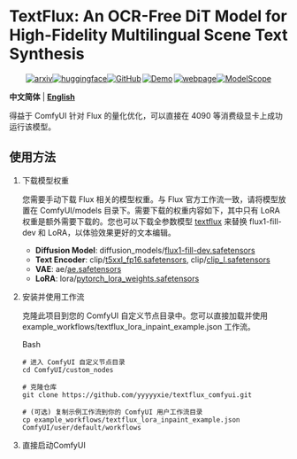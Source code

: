 # TextFlux: An OCR-Free DiT Model for High-Fidelity Multilingual Scene Text Synthesis

<div style="display: flex; justify-content: center; align-items: center;">
  <a href="https://arxiv.org/abs/2505.17778">
    <img src='https://img.shields.io/badge/arXiv-2505.17778-red?style=flat&logo=arXiv&logoColor=red' alt='arxiv'>
  </a>
  <a href='https://huggingface.co/yyyyyxie/textflux'>
    <img src='https://img.shields.io/badge/Hugging Face-ckpts-orange?style=flat&logo=HuggingFace&logoColor=orange' alt='huggingface'>
  </a>
  <a href="https://github.com/yyyyyxie/textflux">
    <img src='https://img.shields.io/badge/GitHub-Repo-blue?style=flat&logo=GitHub' alt='GitHub'>
  </a>
  <a href="https://huggingface.co/yyyyyxie/textflux" style="margin: 0 2px;">
    <img src='https://img.shields.io/badge/Demo-Gradio-gold?style=flat&logo=Gradio&logoColor=red' alt='Demo'>
  </a>
  <a href='https://yyyyyxie.github.io/textflux-site/'>
    <img src='https://img.shields.io/badge/Webpage-Project-silver?style=flat&logo=&logoColor=orange' alt='webpage'>
  </a>
  <a href="https://modelscope.cn/models/xieyu20001003/textflux">
  <img src="https://img.shields.io/badge/🤖_ModelScope-ckpts-ffbd45.svg" alt="ModelScope">
  </a>
</div>
  <p align="left">
    <strong>中文简体</strong> | <a href="./README.md"><strong>English</strong></a>
  </p>
得益于 ComfyUI 针对 Flux 的量化优化，可以直接在 4090 等消费级显卡上成功运行该模型。

## 使用方法

1. 下载模型权重

   您需要手动下载 Flux 相关的模型权重。与 Flux 官方工作流一致，请将模型放置在 ComfyUI/models 目录下。需要下载的权重内容如下，其中只有 LoRA 权重是额外需要下载的。您也可以下载全参数模型 [textflux](https://huggingface.co/yyyyyxie/textflux-beta) 来替换 flux1-fill-dev 和 LoRA，以体验效果更好的文本编辑。

   - **Diffusion Model**: diffusion_models/[flux1-fill-dev.safetensors](https://huggingface.co/black-forest-labs/FLUX.1-Fill-dev/blob/main/flux1-fill-dev.safetensors)
   - **Text Encoder**: clip/[t5xxl_fp16.safetensors](https://huggingface.co/comfyanonymous/flux_text_encoders/blob/main/t5xxl_fp16.safetensors), clip/[clip_l.safetensors](https://huggingface.co/comfyanonymous/flux_text_encoders/blob/main/clip_l.safetensors)
   - **VAE**: ae/[ae.safetensors](https://huggingface.co/black-forest-labs/FLUX.1-Fill-dev/blob/main/ae.safetensors)
   - **LoRA**: lora/[pytorch_lora_weights.safetensors](https://huggingface.co/yyyyyxie/textflux-lora-beta/blob/main/pytorch_lora_weights.safetensors)

2. 安装并使用工作流

   克隆此项目到您的 ComfyUI 自定义节点目录中。您可以直接加载并使用 example_workflows/textflux_lora_inpaint_example.json 工作流。

   Bash

   ```
   # 进入 ComfyUI 自定义节点目录
   cd ComfyUI/custom_nodes
   
   # 克隆仓库
   git clone https://github.com/yyyyyxie/textflux_comfyui.git
   
   # (可选) 复制示例工作流到你的 ComfyUI 用户工作流目录
   cp example_workflows/textflux_lora_inpaint_example.json ComfyUI/user/default/workflows
   ```

3) 直接启动ComfyUI
